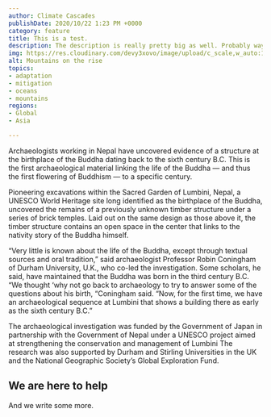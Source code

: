```yaml
---
author: Climate Cascades
publishDate: 2020/10/22 1:23 PM +0000
category: feature
title: This is a test.
description: The description is really pretty big as well. Probably way too big.
img: https://res.cloudinary.com/devy3xovo/image/upload/c_scale,w_auto:100,dpr_auto/v1603200087/climatecascades/_DSC0995_rzcfa2.jpg
alt: Mountains on the rise
topics:
- adaptation
- mitigation
- oceans
- mountains
regions:
- Global
- Asia

---
```

Archaeologists working in Nepal have uncovered evidence of a structure at the birthplace of the Buddha dating back to the sixth century B.C. This is the first archaeological material linking the life of the Buddha — and thus the first flowering of Buddhism — to a specific century.

Pioneering excavations within the Sacred Garden of Lumbini, Nepal, a UNESCO World Heritage site long identified as the birthplace of the Buddha, uncovered the remains of a previously unknown timber structure under a series of brick temples. Laid out on the same design as those above it, the timber structure contains an open space in the center that links to the nativity story of the Buddha himself.

“Very little is known about the life of the Buddha, except through textual sources and oral tradition,” said archaeologist Professor Robin Coningham of Durham University, U.K., who co-led the investigation. Some scholars, he said, have maintained that the Buddha was born in the third century B.C. “We thought ‘why not go back to archaeology to try to answer some of the questions about his birth, “Coningham said. “Now, for the first time, we have an archaeological sequence at Lumbini that shows a building there as early as the sixth century B.C.”

The archaeological investigation was funded by the Government of Japan in partnership with the Government of Nepal under a UNESCO project aimed at strengthening the conservation and management of Lumbini The research was also supported by Durham and Stirling Universities in the UK and the National Geographic Society’s Global Exploration Fund.

<h2>We are here to help</h2>
<large-image><template #info-box></template></large-image> 

And we write some more.